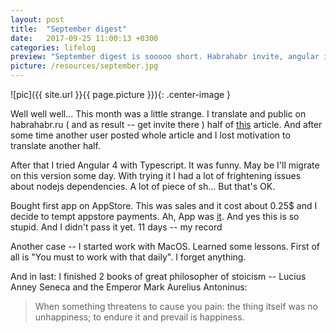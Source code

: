 ```yaml
---
layout: post
title:  "September digest"
date:   2017-09-25 11:00:13 +0300
categories: lifelog
preview: "September digest is sooooo short. Habrahabr invite, angular invade, some apple's things, and stoic philosophy. Ahm... 13th of september was Apple event and after that iOS 11 released with augment reality feature -- it's funny, yeah.  "
picture: /resources/september.jpg
---
```


![pic]({{ site.url }}{{ page.picture }}){: .center-image }


Well well well... This month was a little strange. I translate and public on habrahabr.ru ( and as result -- get invite there ) half of [this](https://joshondesign.com/2017/08/18/idealos_essay) article. And after some time another user posted whole article and I lost motivation to translate another half.

After that I tried Angular 4 with Typescript. It was funny. May be I'll migrate on this version some day. With trying it I had a lot of frightening issues about nodejs dependencies. A lot of piece of sh... But that's OK. 

Bought first app on AppStore. This was sales and it cost about 0.25$ and I decide to tempt appstore payments. Ah, App was [it](https://itunes.apple.com/ru/app/%D1%81%D1%83%D1%88%D0%BA%D0%B0-%D0%B1%D0%B5%D0%B7-%D0%BF%D0%BE%D1%89%D0%B0%D0%B4%D1%8B-%D0%BF%D0%BE%D1%85%D1%83%D0%B4%D0%B5%D0%BD%D0%B8%D0%B5-%D0%B7%D0%B0-27-%D0%B4%D0%BD%D0%B5%D0%B9/id1222860908?mt=8&v0=WWW-EURU-ITSTOP100-PAIDAPPS&l=ru&ign-mpt=uo%3D4). And yes this is so stupid. And I didn't pass it yet. 11 days -- my record

Another case -- I started work with MacOS. Learned some lessons. First of all is "You must to work with that daily". I forget anything. 

And in last: I finished 2 books of great philosopher of stoicism -- Lucius Anney Seneca and the Emperor Mark Aurelius Antoninus:

>When something threatens to cause you pain: the thing itself was no unhappiness; to endure it and prevail is happiness.